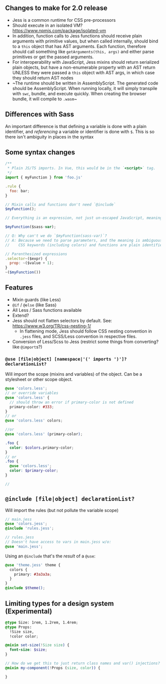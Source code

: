 ## Changes to make for 2.0 release

- Jess is a common runtime for CSS pre-processors
- Should execute in an isolated VM? https://www.npmjs.com/package/isolated-vm
- In addition, function calls to Jess functions should receive plain arguments with primitive values, but when called internally, should bind to a `this` object that has AST arguments. Each function, therefore should call something like `getArguments(this, args)` and either parse primitives or get the passed arguments.
- For interoperability with JavaScript, Jess mixins should return serialized plain objects, but have a non-enumerable property with an AST return UNLESS they were passed a `this` object with AST args, in which case they should return AST nodes
- ~The runtime should be written in AssemblyScript. The generated code should be AssemblyScript. When running locally, it will simply transpile with `swc`, bundle, and execute quickly. When creating the browser bundle, it will compile to `.wasm`~


## Differences with Sass
An important difference is that defining a variable is done with a plain identifier, and _referencing_ a variable or identifier is done with `$`. This is so there isn't ambiguity in places in the syntax

## Some syntax changes
```js
/**
 * Plain JS/TS imports. In Vue, this would be in the `<script>` tag.
 */
import { myFunction } from 'foo.js'

.rule {
  foo: bar;
}

// Mixin calls and functions don't need `@include`
$myFunction();

// Everything is an expression, not just un-escaped JavaScript, meaning you can do:

$myFunction($sass-var);

// Q: Why can't we do `$myFunction(sass-var)`?
// A: Because we need to parse parameters, and the meaning is ambiguous.
//    CSS keywords (including colors) and functions are plain identifiers.

// Parenthesized expressions
.selector~($expr) {
  prop: ~($value + 1);
}
~($myFunction())
```

## Features
- Mixin guards (like Less)
- `@if` / `@else` (like Sass)
- All Less / Sass functions available
- Extend?
- Jess should not flatten selectors by default. See: https://www.w3.org/TR/css-nesting-1/
  - In flattening mode, Jess should follow CSS nesting convention in `.jess` files, and SCSS/Less convention in respective files.
- Conversion of Less/Scss to Jess (restrict some things from converting? like `@import`s?)

### `@use [file|object] [namespace|'(' imports ')']? declarationList?`

Will import the scope (mixins and variables) of the object. Can be a stylesheet or other scope object.

```scss
@use 'colors.less';
// or override variables
@use 'colors.less' {
  // should throw an error if primary-color is not defined
  primary-color: #333;
}
// or
@use 'colors.less' colors;

//or
@use 'colors.less' (primary-color);

.foo {
  color: $colors.primary-color;
}
// or
.foo {
  @use 'colors.less';
  color: $primary-color;
}

//
```

## `@include [file|object] declarationList?`

Will import the rules (but not pollute the variable scope)
```scss
// main.jess
@use 'colors.jess';
@include 'rules.jess';

// rules.jess
// Doesn't have access to vars in main.jess w/o:
@use 'main.jess';
```
Using an `@include` that's the _result_ of a `@use`:
```scss
@use 'theme.jess' theme {
  colors {
    primary: #3a3a3a;
  }
}
@include $theme();
```

## Limiting types for a design system (Experimental)
```scss
@type Size: 1rem, 1.2rem, 1.4rem;
@type Props:
  !Size size,
  !color color;

@mixin set-size(!Size size) {
  font-size: $size;
}

// How do we get this to just return class names and var() injections?
@mixin my-component(!Props (size, color)) {

}
```
